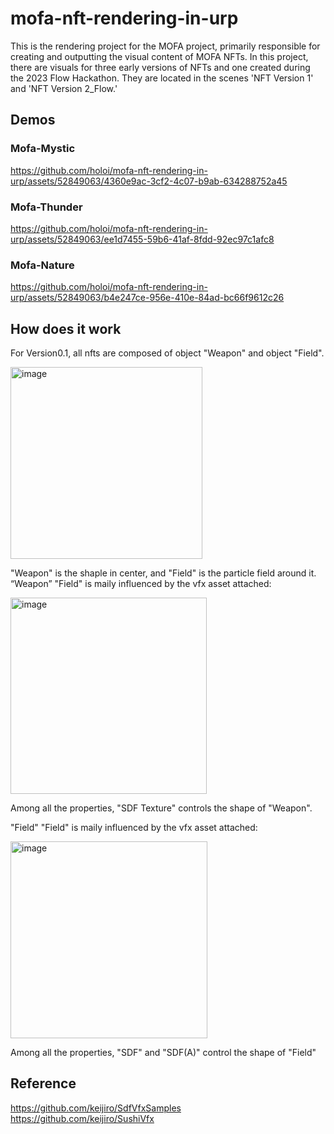 # mofa-nft-rendering-in-urp
This is the rendering project for the MOFA project, primarily responsible for creating and outputting the visual content of MOFA NFTs. In this project, there are visuals for three early versions of NFTs and one created during the 2023 Flow Hackathon. They are located in the scenes 'NFT Version 1' and 'NFT Version 2_Flow.'

## Demos

### Mofa-Mystic
https://github.com/holoi/mofa-nft-rendering-in-urp/assets/52849063/4360e9ac-3cf2-4c07-b9ab-634288752a45


### Mofa-Thunder
https://github.com/holoi/mofa-nft-rendering-in-urp/assets/52849063/ee1d7455-59b6-41af-8fdd-92ec97c1afc8


### Mofa-Nature
https://github.com/holoi/mofa-nft-rendering-in-urp/assets/52849063/b4e247ce-956e-410e-84ad-bc66f9612c26


## How does it work
For Version0.1, all nfts are composed of object "Weapon" and object "Field".

<img width="307" alt="image" src="https://github.com/holoi/mofa-nft-rendering-in-urp/assets/52849063/9eaba082-921b-468b-809c-7f68e1074a1f">

"Weapon" is the shaple in center, and "Field" is the particle field around it.
“Weapon”
"Field" is maily influenced by the vfx asset attached:

<img width="314" alt="image" src="https://github.com/holoi/mofa-nft-rendering-in-urp/assets/52849063/12535d77-ec88-432f-b9f5-5cf582253e73">

Among all the properties, "SDF Texture" controls the shape of "Weapon".

"Field"
"Field" is maily influenced by the vfx asset attached:

<img width="315" alt="image" src="https://github.com/holoi/mofa-nft-rendering-in-urp/assets/52849063/1ab3540f-2482-4534-be28-c4f5e57e495e">

Among all the properties, "SDF" and "SDF(A)" control the shape of "Field"




## Reference

https://github.com/keijiro/SdfVfxSamples
https://github.com/keijiro/SushiVfx
